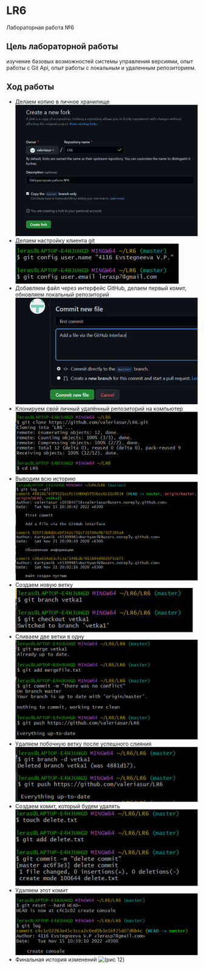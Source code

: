 # LR6
Лабораторная работа №6
## Цель лабораторной работы
изучение базовых возможностей системы управления версиями, опыт работы с Git Api, опыт работы с локальным и удаленным репозиторием.
## Ход работы
* Делаем копию в личное хранилище 
    ![(рис 1)](./image/1.png)
* Делаем настройку клиента git  
    ![(рис 2)](./image/3.png)
* Добавляем файл через интерфейс GitHub, делаем первый комит, обновляем локальный репозиторий 
    ![(рис 3)](./image/4.png)    
* Клонируем свой личный удалённый репозиторий на компьютер 
    ![(рис 4)](./image/5.png)
* Выводим всю историю
    ![(рис 5)](./image/7.png)
* Создаем новую ветку
    ![(рис 7)](./image/2.png)
* Сливаем две ветки в одну
    ![(рис 8)](./image/8.png)
* Удаляем побочную ветку после успешного слияния
     ![(рис 9)](./image/9.png)
* Создаем комит, который будем удалять
     ![(рис 10)](./image/11.png)
* Удаляем этот комит
     ![(рис 11)](./image/13.png)
* Финальная история изменений
    ![(рис 12)](./image/19.png)